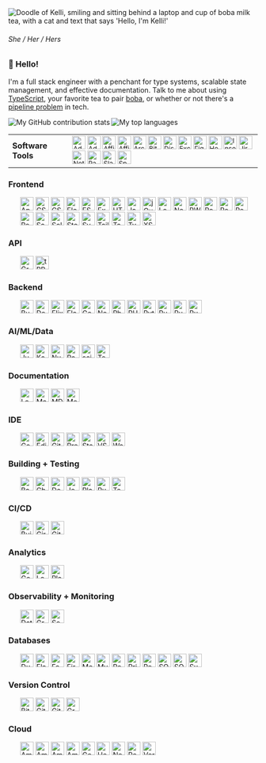 <img src="https://raw.githubusercontent.com/courier-new/courier-new/main/greeting.png" alt="Doodle of Kelli, smiling and sitting behind a laptop and cup of boba milk tea, with a cat and text that says 'Hello, I'm Kelli!'">

###### She / Her / Hers

### 👋 Hello!

I'm a full stack engineer with a penchant for type systems, scalable state management, and effective documentation. Talk to me about using [TypeScript](https://www.typescriptlang.org/), your favorite tea to pair [boba](https://en.wikipedia.org/wiki/Bubble_tea), or whether or not there's a [pipeline problem](http://isitapipelineproblem.com/) in tech.

<img align="left" src="https://github-readme-stats-kelli-rockwells-projects.vercel.app/api?username=courier-new&hide_rank=true&show_icons=true&icon_color=48C9CF&include_all_commits=true&theme=transparent&text_color=515A66&title_color=515A66&custom_title=Contribution%20Stats&text_bold=false" alt="My GitHub contribution stats" />

<img src="https://github-readme-stats-kelli-rockwells-projects.vercel.app/api/top-langs/?username=courier-new&langs_count=16&layout=compact&exclude_repo=machine-learning-playground,neural-networks-playground&hide=starlark,hcl,lua,plpgsql,vim%20script,nix,C%2B%2B&theme=transparent&text_color=515A66&title_color=515A66" alt="My top languages" />



<table>
  
<tr>
  <td><b>Software Tools</b></td>
  <td border="none"><sub><img height="27" width="27" src="https://cdn.simpleicons.org/adobephotoshop/31A8FF" alt="Adobe Photoshop" />
<img height="27" width="27" src="https://cdn.simpleicons.org/adobeillustrator/FF9A00" alt="Adobe Illustrator" />
<img height="27" width="27" src="https://cdn.simpleicons.org/affinityphoto/4E3188" alt="Affinity Photo" />
<img height="27" width="27" src="https://cdn.simpleicons.org/affinitydesigner/134881" alt="Affinity Designer" />
<img height="27" width="27" src="https://cdn.simpleicons.org/arc/FCBFBD" alt="Arc" />
<img height="27" width="27" src="https://cdn.simpleicons.org/bitwarden/175DDC" alt="Bitwarden" />
<img height="27" width="27" src="https://cdn.simpleicons.org/discord/5865F2" alt="Discord" />
<img height="27" width="27" src="https://cdn.simpleicons.org/excalidraw/6965DB" alt="Excalidraw" />
<img height="27" width="27" src="https://cdn.simpleicons.org/figma/F24E1E" alt="Figma" />
<img height="27" width="27" src="https://cdn.simpleicons.org/hoppscotch/04CF9F" alt="Hoppscotch" />
<img height="27" width="27" src="https://cdn.simpleicons.org/insomnia/4000BF" alt="Insomnia" />
<img height="27" width="27" src="https://cdn.simpleicons.org/jira/0052CC" alt="Jira" />
<img height="27" width="27" src="https://cdn.simpleicons.org/notion/000000" alt="Notion" />
<img height="27" width="27" src="https://cdn.simpleicons.org/raycast/FF6363" alt="Raycast" />
<img height="27" width="27" src="https://cdn.simpleicons.org/slack/4A154B" alt="Slack" />
<img height="27" width="27" src="https://cdn.simpleicons.org/spotify/1DB954" alt="Spotify" /></sub></td>
</tr>

</table>

### Frontend

<ul style="list-style-type:none"><li>
<img height="27" width="27" src="https://cdn.simpleicons.org/apollographql/311C87" alt="Apollo GraphQL" />
<img height="27" width="27" src="https://cdn.simpleicons.org/cssmodules/000000" alt="CSS Modules" />
<img height="27" width="27" src="https://cdn.simpleicons.org/css3/1572b6" alt="CSS3" />
<img height="27" width="27" src="https://cdn.simpleicons.org/electron/47848f" alt="Electron" />
<img height="27" width="27" src="https://cdn.simpleicons.org/eslint/4B32C3" alt="ESLint" />
<img height="27" width="27" src="https://cdn.simpleicons.org/expo/000020" alt="Expo" />
<img height="27" width="27" src="https://cdn.simpleicons.org/html5/E34F26" alt="HTML5" />
<img height="27" width="27" src="https://cdn.simpleicons.org/javascript/F7DF1E" alt="JavaScript" />
<img height="27" width="27" src="https://cdn.simpleicons.org/jquery/0769AD" alt="jQuery" />
<img height="27" width="27" src="https://cdn.simpleicons.org/lodash/3492FF" alt="Lodash" />
<img height="27" width="27" src="https://cdn.simpleicons.org/next.js/000000" alt="Next.js" />
<img height="27" width="27" src="https://cdn.simpleicons.org/pwa/5A0FC8" alt="PWA" />
<img height="27" width="27" src="https://cdn.simpleicons.org/react/61DAFB" alt="React" />
<img height="27" width="27" src="https://cdn.simpleicons.org/reactquery/FF4154" alt="React Query" />
<img height="27" width="27" src="https://cdn.simpleicons.org/redux/764ABC" alt="Redux" />
<img height="27" width="27" src="https://cdn.simpleicons.org/remix/000000" alt="Remix" />
<img height="27" width="27" src="https://cdn.simpleicons.org/sass/CC6699" alt="Sass" />
<img height="27" width="27" src="https://cdn.simpleicons.org/solid/2C4F7C" alt="Solid" />
<img height="27" width="27" src="https://cdn.simpleicons.org/storybook/FF4785" alt="Storybook" />
<img height="27" width="27" src="https://cdn.simpleicons.org/svelte/FF3E00" alt="Svelte" />
<img height="27" width="27" src="https://cdn.simpleicons.org/tailwindcss/06B6D4" alt="Tailwind CSS" />
<img height="27" width="27" src="https://cdn.simpleicons.org/tauri/24C8D8" alt="Tauri" />
<img height="27" width="27" src="https://cdn.simpleicons.org/typescript/3178C6" alt="TypeScript" />
<img height="27" width="27" src="https://cdn.simpleicons.org/xstate/2C3E50" alt="XState" />
</li></ul>

### API

<ul style="list-style-type:none"><li>
<img height="27" width="27" src="https://cdn.simpleicons.org/graphql/E10098" alt="GraphQL" />
<img height="27" width="27" src="https://cdn.simpleicons.org/tRPC/2596BE" alt="tRPC" />
</li></ul>

### Backend

<ul style="list-style-type:none"><li>
<img height="27" width="27" src="https://cdn.simpleicons.org/bun/000000" alt="Bun" />
<img height="27" width="27" src="https://cdn.simpleicons.org/deno/000000" alt="Deno" />
<img height="27" width="27" src="https://cdn.simpleicons.org/elixir/4B275F" alt="Elixir" />
<img height="27" width="27" src="https://cdn.simpleicons.org/flask/000000" alt="Flask" />
<img height="27" width="27" src="https://cdn.simpleicons.org/go/00ADD8" alt="Go" />
<img height="27" width="27" src="https://cdn.simpleicons.org/node.js/339933" alt="Node.js" />
<img height="27" width="27" src="https://cdn.simpleicons.org/phoenixframework/FD4F00" alt="Phoenix" />
<img height="27" width="27" src="https://cdn.simpleicons.org/php/777BB4" alt="PHP" />
<img height="27" width="27" src="https://cdn.simpleicons.org/python/3776AB" alt="Python" />
<img height="27" width="27" src="https://cdn.simpleicons.org/ruby/CC342D" alt="Ruby" />
<img height="27" width="27" src="https://cdn.simpleicons.org/rubyonrails/D30001" alt="Ruby on Rails" />
<img height="27" width="27" src="https://cdn.simpleicons.org/rust/000000" alt="Rust" />
</li></ul>

### AI/ML/Data

<ul style="list-style-type:none"><li>
<img height="27" width="27" src="https://cdn.simpleicons.org/jupyter/F37626" alt="Jupyter" />
<img height="27" width="27" src="https://cdn.simpleicons.org/kaggle/20BEFF" alt="Kaggle" />
<img height="27" width="27" src="https://cdn.simpleicons.org/numpy/013243" alt="NumPy" />
<img height="27" width="27" src="https://cdn.simpleicons.org/pandas/150458" alt="Pandas" />
<img height="27" width="27" src="https://cdn.simpleicons.org/scikitlearn/F7931E" alt="scikit-learn" />
<img height="27" width="27" src="https://cdn.simpleicons.org/tensorflow/FF6F00" alt="TensorFlow" />
</li></ul>

### Documentation

<ul style="list-style-type:none"><li>
<img height="27" width="27" src="https://cdn.simpleicons.org/latex/008080" alt="LaTeX" />
<img height="27" width="27" src="https://cdn.simpleicons.org/markdown/000000" alt="Markdown" />
<img height="27" width="27" src="https://cdn.simpleicons.org/mdx/1B1F24" alt="MDX" />
<img height="27" width="27" src="https://cdn.simpleicons.org/mermaid/FF3670" alt="Mermaid" />
</li></ul>

### IDE

<ul style="list-style-type:none"><li>
<img height="27" width="27" src="https://cdn.simpleicons.org/codeium/09B6A2" alt="Codeium" />
<img height="27" width="27" src="https://cdn.simpleicons.org/editorconfig/232323" alt="EditorConfig" />
<img height="27" width="27" src="https://cdn.simpleicons.org/githubcopilot/232323" alt="GitHub Copilot" />
<img height="27" width="27" src="https://cdn.simpleicons.org/prettier/F7B93E" alt="Prettier" />
<img height="27" width="27" src="https://cdn.simpleicons.org/starship/DD0B78" alt="Starship" />
<img height="27" width="27" src="https://cdn.simpleicons.org/visualstudiocode/007ACC" alt="VSCode" />
<img height="27" width="27" src="https://cdn.simpleicons.org/warp/01A4FF" alt="Warp" />
</li></ul>

### Building + Testing

<ul style="list-style-type:none"><li>
<img height="27" width="27" src="https://cdn.simpleicons.org/bazel/43A047" alt="Bazel" />
<img height="27" width="27" src="https://cdn.simpleicons.org/chromatic/FC521F" alt="Chromatic" />
<img height="27" width="27" src="https://cdn.simpleicons.org/docker/2496ED" alt="Docker" />
<img height="27" width="27" src="https://cdn.simpleicons.org/jest/C21325" alt="Jest" />
<img height="27" width="27" src="https://cdn.simpleicons.org/playwright/2EAD33" alt="Playwright" />
<img height="27" width="27" src="https://cdn.simpleicons.org/puppeteer/40B5A4" alt="Puppeteer" />
<img height="27" width="27" src="https://cdn.simpleicons.org/testinglibrary/E33332" alt="Testing Library" />
</li></ul>

### CI/CD

<ul style="list-style-type:none"><li>
<img height="27" width="27" src="https://cdn.simpleicons.org/buildkite/14CC80" alt="Buildkite" />
<img height="27" width="27" src="https://cdn.simpleicons.org/circleci/343434" alt="CircleCI" />
<img height="27" width="27" src="https://cdn.simpleicons.org/githubactions/2088FF" alt="GitHub Actions" />
</li></ul>

### Analytics

<ul style="list-style-type:none"><li>
<img height="27" width="27" src="https://cdn.simpleicons.org/googleanalytics/E37400" alt="Google Analytics" />
<img height="27" width="27" src="https://cdn.simpleicons.org/looker/4285F4" alt="Looker" />
<img height="27" width="27" src="https://cdn.simpleicons.org/plausibleanalytics/5850EC" alt="Plausible Analytics" />
</li></ul>

### Observability + Monitoring

<ul style="list-style-type:none"><li>
<img height="27" width="27" src="https://cdn.simpleicons.org/datadog/632CA6" alt="Datadog" />
<img height="27" width="27" src="https://cdn.simpleicons.org/grafana/F46800" alt="Grafana" />
<img height="27" width="27" src="https://cdn.simpleicons.org/sentry/362D59" alt="Sentry" />
</li></ul>

### Databases

<ul style="list-style-type:none"><li>
<img height="27" width="27" src="https://cdn.simpleicons.org/duckdb/FFF000" alt="DuckDB" />
<img height="27" width="27" src="https://cdn.simpleicons.org/elasticsearch/005571" alt="Elasticsearch" />
<img height="27" width="27" src="https://cdn.simpleicons.org/fauna/3A1AB6" alt="Fauna" />
<img height="27" width="27" src="https://cdn.simpleicons.org/firebase/FFCA28" alt="Firebase" />
<img height="27" width="27" src="https://cdn.simpleicons.org/mongodb/47A248" alt="MongoDB" />
<img height="27" width="27" src="https://cdn.simpleicons.org/mysql/4479A1" alt="MySQL" />
<img height="27" width="27" src="https://cdn.simpleicons.org/postgresql/4169E1" alt="PostgreSQL" />
<img height="27" width="27" src="https://cdn.simpleicons.org/prisma/2D3748" alt="Prisma" />
<img height="27" width="27" src="https://cdn.simpleicons.org/redis/DC382D" alt="Redis" />
<img height="27" width="27" src="https://cdn.simpleicons.org/sqlalchemy/D71F00" alt="SQLAlchemy" />
<img height="27" width="27" src="https://cdn.simpleicons.org/sqlite/003B57" alt="SQLite" />
<img height="27" width="27" src="https://cdn.simpleicons.org/supabase/3FCF8E" alt="Supabase" />
</li></ul>

### Version Control

<ul style="list-style-type:none"><li>
<img height="27" width="27" src="https://cdn.simpleicons.org/bitbucket/0052CC" alt="Bitbucket" />
<img height="27" width="27" src="https://cdn.simpleicons.org/git/F05032" alt="Git" />
<img height="27" width="27" src="https://cdn.simpleicons.org/github/181717" alt="GitHub" />
<img height="27" width="27" src="https://cdn.simpleicons.org/graphite/000000" alt="Graphite" />
</li></ul>

### Cloud

<ul style="list-style-type:none"><li>
<img height="27" width="27" src="https://cdn.simpleicons.org/amazonec2/FF9900" alt="Amazon EC2" />
<img height="27" width="27" src="https://cdn.simpleicons.org/amazonrds/527FFF" alt="Amazon RDS" />
<img height="27" width="27" src="https://cdn.simpleicons.org/amazons3/569A31" alt="Amazon S3" />
<img height="27" width="27" src="https://cdn.simpleicons.org/amazonsqs/FF4F8B" alt="Amazon SQS" />
<img height="27" width="27" src="https://cdn.simpleicons.org/googlecloudstorage/AECBFA" alt="Google Cloud Storage" />
<img height="27" width="27" src="https://cdn.simpleicons.org/heroku/430098" alt="Heroku" />
<img height="27" width="27" src="https://cdn.simpleicons.org/netlify/00C7B7" alt="Netlify" />
<img height="27" width="27" src="https://cdn.simpleicons.org/render/46E3B7" alt="Render" />
<img height="27" width="27" src="https://cdn.simpleicons.org/vercel/000000" alt="Vercel" />
</li></ul>
